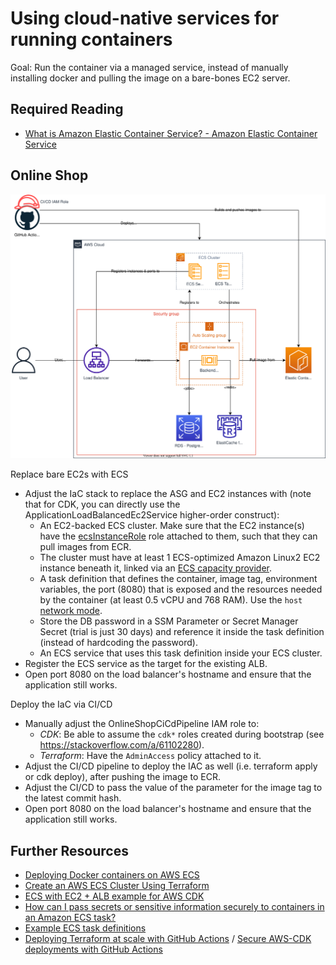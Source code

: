 # Using cloud-native services for running containers

Goal: Run the container via a managed service, instead of manually installing docker and pulling the image on a bare-bones EC2 server.

## Required Reading

- [What is Amazon Elastic Container Service? - Amazon Elastic Container Service](https://docs.aws.amazon.com/AmazonECS/latest/developerguide/Welcome.html)

## Online Shop

![Application Diagram](https://raw.githubusercontent.com/msg-CareerPaths/aws-devops-training/master/chapters/diagrams/310.drawio.svg)

Replace bare EC2s with ECS
- Adjust the IaC stack to replace the ASG and EC2 instances with (note that for CDK, you can directly use the ApplicationLoadBalancedEc2Service higher-order construct):
  - An EC2-backed ECS cluster. Make sure that the EC2 instance(s) have the [ecsInstanceRole](https://docs.aws.amazon.com/AmazonECS/latest/developerguide/instance_IAM_role.html) role attached to them, such that they can pull images from ECR.
  - The cluster must have at least 1 ECS-optimized Amazon Linux2 EC2 instance beneath it, linked via an [ECS capacity provider](https://docs.aws.amazon.com/AmazonECS/latest/developerguide/asg-capacity-providers.html).
  - A task definition that defines the container, image tag, environment variables, the port (8080) that is exposed and the resources needed by the container (at least 0.5 vCPU and 768 RAM). Use the `host` [network mode](https://docs.aws.amazon.com/AmazonECS/latest/developerguide/task-networking.html).
  - Store the DB password in a SSM Parameter or Secret Manager Secret (trial is just 30 days) and reference it inside the task definition (instead of hardcoding the password). 
  - An ECS service that uses this task definition inside your ECS cluster.
- Register the ECS service as the target for the existing ALB.
- Open port 8080 on the load balancer's hostname and ensure that the application still works.

Deploy the IaC via CI/CD
- Manually adjust the OnlineShopCiCdPipeline IAM role to:
  - *CDK*: Be able to assume the `cdk*` roles created during bootstrap (see https://stackoverflow.com/a/61102280).
  - *Terraform*: Have the `AdminAccess` policy attached to it.
- Adjust the CI/CD pipeline to deploy the IAC as well (i.e. terraform apply or cdk deploy), after pushing the image to ECR.
- Adjust the CI/CD to pass the value of the parameter for the image tag to the latest commit hash.
- Open port 8080 on the load balancer's hostname and ensure that the application still works.

## Further Resources

- [Deploying Docker containers on AWS ECS](https://dev.to/abhixsh/docker-for-the-absolute-beginner-3h1p)
- [Create an AWS ECS Cluster Using Terraform](https://dev.to/thnery/create-an-aws-ecs-cluster-using-terraform-g80)
- [ECS with EC2 + ALB example for AWS CDK](https://github.com/aws-samples/aws-cdk-examples/tree/master/typescript/ecs/ecs-service-with-advanced-alb-config)
- [How can I pass secrets or sensitive information securely to containers in an Amazon ECS task?](https://aws.amazon.com/premiumsupport/knowledge-center/ecs-data-security-container-task/)
- [Example ECS task definitions](https://docs.aws.amazon.com/AmazonECS/latest/developerguide/example_task_definitions.html)
- [Deploying Terraform at scale with GitHub Actions](https://gaunacode.com/deploying-terraform-at-scale-with-github-actions) / [Secure AWS-CDK deployments with GitHub Actions](https://dev.to/simonireilly/secure-aws-cdk-deployments-with-github-actions-3jfk)
